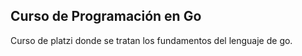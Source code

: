 ## Curso de Programación en Go

Curso de platzi donde se tratan los fundamentos del lenguaje de go.
